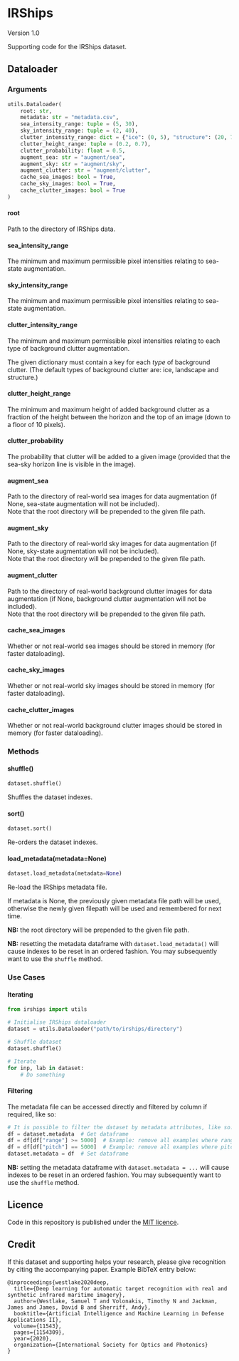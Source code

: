 # IRShips

Version 1.0

Supporting code for the IRShips dataset.

## Dataloader

### Arguments

```python
utils.Dataloader( 
    root: str, 
    metadata: str = "metadata.csv",
    sea_intensity_range: tuple = (5, 30), 
    sky_intensity_range: tuple = (2, 40),
    clutter_intensity_range: dict = {"ice": (0, 5), "structure": (20, 70), "landscape": (15, 60)},
    clutter_height_range: tuple = (0.2, 0.7),
    clutter_probability: float = 0.5,
    augment_sea: str = "augment/sea",
    augment_sky: str = "augment/sky",
    augment_clutter: str = "augment/clutter",
    cache_sea_images: bool = True,
    cache_sky_images: bool = True,
    cache_clutter_images: bool = True
)
```

#### root
        
Path to the directory of IRShips data.

#### sea_intensity_range

The minimum and maximum permissible pixel intensities relating to sea-state augmentation.

#### sky_intensity_range

The minimum and maximum permissible pixel intensities relating to sea-state augmentation.

#### clutter_intensity_range

The minimum and maximum permissible pixel intensities relating to each type of background clutter augmentation.

The given dictionary must contain a key for each *type* of background clutter. 
(The default types of background clutter are: ice, landscape and structure.)
        
#### clutter_height_range

The minimum and maximum height of added background clutter as a fraction of the height between the horizon and the top of an image (down to a floor of 10 pixels).
        
#### clutter_probability

The probability that clutter will be added to a given image (provided that the sea-sky horizon line is visible in the image).
        
#### augment_sea

Path to the directory of real-world sea images for data augmentation (if None, sea-state augmentation will not be included).   
Note that the root directory will be prepended to the given file path.   

#### augment_sky

Path to the directory of real-world sky images for data augmentation (if None, sky-state augmentation will not be included).   
Note that the root directory will be prepended to the given file path.   

#### augment_clutter

Path to the directory of real-world background clutter images for data augmentation (if None, background clutter augmentation will not be included).   
Note that the root directory will be prepended to the given file path.   

#### cache_sea_images

Whether or not real-world sea images should be stored in memory (for faster dataloading).

#### cache_sky_images

Whether or not real-world sky images should be stored in memory (for faster dataloading). 

#### cache_clutter_images

Whether or not real-world background clutter images should be stored in memory (for faster dataloading).   

### Methods

#### shuffle()

```python
dataset.shuffle()
```

Shuffles the dataset indexes.

#### sort()

```python
dataset.sort()
```

Re-orders the dataset indexes.

#### load_metadata(metadata=None)

```python
dataset.load_metadata(metadata=None)
```

Re-load the IRShips metadata file.

If metadata is None, the previously given metadata file path will be used, otherwise the newly given filepath will be used and remembered for next time. 

**NB:** the root directory will be prepended to the given file path.      

**NB:** resetting the metadata dataframe with `dataset.load_metadata()` will cause indexes to be reset in an ordered fashion.
You may subsequently want to use the `shuffle` method. 

        
### Use Cases

#### Iterating

```python
from irships import utils

# Initialise IRShips dataloader
dataset = utils.Dataloader("path/to/irships/directory")

# Shuffle dataset
dataset.shuffle()

# Iterate
for inp, lab in dataset:
    # Do something
```

#### Filtering

The metadata file can be accessed directly and filtered by column if required, like so: 

```python
# It is possible to filter the dataset by metadata attributes, like so: 
df = dataset.metadata  # Get dataframe
df = df[df["range"] >= 5000]  # Example: remove all examples where range < 5000m
df = df[df["pitch"] == 5000]  # Example: remove all examples where pitch != 0
dataset.metadata = df  # Set dataframe
```

**NB:** setting the metadata dataframe with `dataset.metadata = ...` will cause indexes to be reset in an ordered fashion.
You may subsequently want to use the `shuffle` method. 

## Licence

Code in this repository is published under the [MIT licence](LICENSE).

## Credit

If this dataset and supporting helps your research, please give recognition by citing the accompanying paper. 
Example BibTeX entry below:

```
@inproceedings{westlake2020deep,
  title={Deep learning for automatic target recognition with real and synthetic infrared maritime imagery},
  author={Westlake, Samuel T and Volonakis, Timothy N and Jackman, James and James, David B and Sherriff, Andy},
  booktitle={Artificial Intelligence and Machine Learning in Defense Applications II},
  volume={11543},
  pages={1154309},
  year={2020},
  organization={International Society for Optics and Photonics}
}
```
